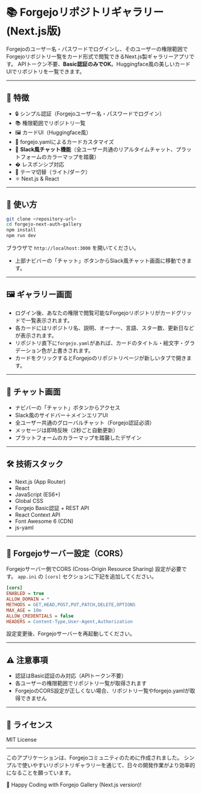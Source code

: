 # 📚 Forgejoリポジトリギャラリー (Next.js版)

Forgejoのユーザー名・パスワードでログインし、そのユーザーの権限範囲でForgejoリポジトリ一覧をカード形式で閲覧できるNext.js製ギャラリーアプリです。
APIトークン不要、**Basic認証のみでOK**。Huggingface風の美しいカードUIでリポジトリを一覧できます。

---

## 🌟 特徴

- 🔒 シンプル認証（Forgejoユーザー名・パスワードでログイン）
- 📚 権限範囲でリポジトリ一覧
- 🖼️ カードUI（Huggingface風）
- 🎨 forgejo.yamlによるカードカスタマイズ
- 💬 **Slack風チャット機能**（全ユーザー共通のリアルタイムチャット、プラットフォームのカラーマップを踏襲）
- � レスポンシブ対応
- 🌙 テーマ切替（ライト/ダーク）
- ⚛️ Next.js & React

---

## 🚀 使い方

```bash
git clone <repository-url>
cd forgejo-next-auth-gallery
npm install
npm run dev
```
ブラウザで `http://localhost:3000` を開いてください。

- 上部ナビバーの「チャット」ボタンからSlack風チャット画面に移動できます。

---

## 🖼️ ギャラリー画面

- ログイン後、あなたの権限で閲覧可能なForgejoリポジトリがカードグリッドで一覧表示されます。
- 各カードにはリポジトリ名、説明、オーナー、言語、スター数、更新日などが表示されます。
- リポジトリ直下に`forgejo.yaml`があれば、カードのタイトル・絵文字・グラデーション色が上書きされます。
- カードをクリックするとForgejoのリポジトリページが新しいタブで開きます。

---

## 💬 チャット画面

- ナビバーの「チャット」ボタンからアクセス
- Slack風のサイドバー＋メインエリアUI
- 全ユーザー共通のグローバルチャット（Forgejo認証必須）
- メッセージは即時反映（2秒ごと自動更新）
- プラットフォームのカラーマップを踏襲したデザイン

---

## 🛠️ 技術スタック

- Next.js (App Router)
- React
- JavaScript (ES6+)
- Global CSS
- Forgejo Basic認証 + REST API
- React Context API
- Font Awesome 6 (CDN)
- js-yaml

---

## 🔧 Forgejoサーバー設定（CORS）

Forgejoサーバー側でCORS (Cross-Origin Resource Sharing) 設定が必要です。
`app.ini` の `[cors]` セクションに下記を追加してください。

```ini
[cors]
ENABLED = true
ALLOW_DOMAIN = *
METHODS = GET,HEAD,POST,PUT,PATCH,DELETE,OPTIONS
MAX_AGE = 10m
ALLOW_CREDENTIALS = false
HEADERS = Content-Type,User-Agent,Authorization
```
設定変更後、Forgejoサーバーを再起動してください。

---

## ⚠️ 注意事項

- 認証はBasic認証のみ対応（APIトークン不要）
- 各ユーザーの権限範囲でリポジトリ一覧が取得されます
- ForgejoのCORS設定が正しくない場合、リポジトリ一覧やforgejo.yamlが取得できません

---

## 📄 ライセンス

MIT License

---

このアプリケーションは、Forgejoコミュニティのために作成されました。
シンプルで使いやすいリポジトリギャラリーを通じて、日々の開発作業がより効率的になることを願っています。

🚀 Happy Coding with Forgejo Gallery (Next.js version)!
